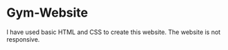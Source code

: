 # Gym-Website
I have used basic HTML and CSS to create this website.
The website is not responsive. 
